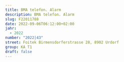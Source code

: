 ```yaml
---
title: BMA telefon. Alarm
description: BMA telefon. Alarm
slug: F22011788
date: 2022-09-06T06:12:00+02:00
jahr:
  - 2022
number: "2022|43"
street: Foitek Birmensdorferstrasse 28, 8902 Urdorf
group: KA T1
draft: false
---
```

